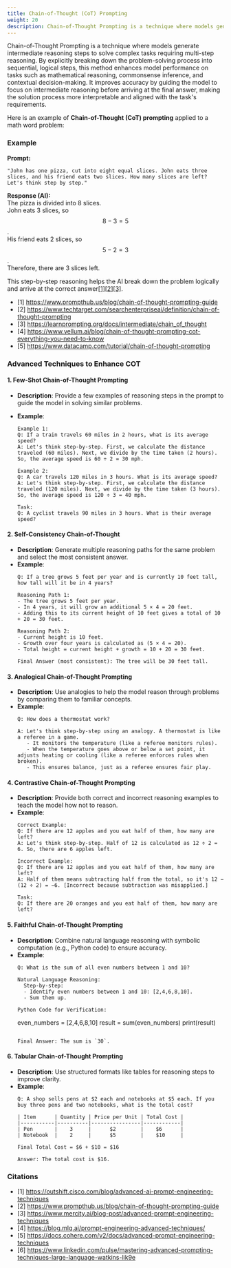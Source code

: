 ```yaml
---
title: Chain-of-Thought (CoT) Prompting
weight: 20
description: Chain-of-Thought Prompting is a technique where models generate intermediate reasoning steps to solve complex tasks requiring multi-step reasoning
---
```


Chain-of-Thought Prompting is a technique where models generate intermediate reasoning steps to solve complex tasks requiring multi-step reasoning. By explicitly breaking down the problem-solving process into sequential, logical steps, this method enhances model performance on tasks such as mathematical reasoning, commonsense inference, and contextual decision-making. It improves accuracy by guiding the model to focus on intermediate reasoning before arriving at the final answer, making the solution process more interpretable and aligned with the task's requirements.
<!-- more -->

Here is an example of **Chain-of-Thought (CoT) prompting** applied to a math word problem:

### Example
**Prompt:**

    "John has one pizza, cut into eight equal slices. John eats three slices, and his friend eats two slices. How many slices are left? Let's think step by step."

**Response (AI):**  
    The pizza is divided into 8 slices.  
    John eats 3 slices, so $$8 - 3 = 5$$.  
    His friend eats 2 slices, so $$5 - 2 = 3$$.  
    Therefore, there are 3 slices left.

This step-by-step reasoning helps the AI break down the problem logically and arrive at the correct answer<a href="https://outshift.cisco.com/blog/advanced-ai-prompt-engineering-techniques" target="_blank">[1]</a><a href="https://www.prompthub.us/blog/chain-of-thought-prompting-guide" target="_blank">[2]</a><a href="https://www.mercity.ai/blog-post/advanced-prompt-engineering-techniques" target="_blank">[3]</a>.

- [1] https://www.prompthub.us/blog/chain-of-thought-prompting-guide
- [2] https://www.techtarget.com/searchenterpriseai/definition/chain-of-thought-prompting
- [3] https://learnprompting.org/docs/intermediate/chain_of_thought
- [4] https://www.vellum.ai/blog/chain-of-thought-prompting-cot-everything-you-need-to-know
- [5] https://www.datacamp.com/tutorial/chain-of-thought-prompting


### Advanced Techniques to Enhance COT



#### 1. **Few-Shot Chain-of-Thought Prompting**
   - **Description**: Provide a few examples of reasoning steps in the prompt to guide the model in solving similar problems.
   - **Example**:

     ```
     Example 1:
     Q: If a train travels 60 miles in 2 hours, what is its average speed?
     A: Let's think step-by-step. First, we calculate the distance traveled (60 miles). Next, we divide by the time taken (2 hours). So, the average speed is 60 ÷ 2 = 30 mph.

     Example 2:
     Q: A car travels 120 miles in 3 hours. What is its average speed?
     A: Let's think step-by-step. First, we calculate the distance traveled (120 miles). Next, we divide by the time taken (3 hours). So, the average speed is 120 ÷ 3 = 40 mph.

     Task:
     Q: A cyclist travels 90 miles in 3 hours. What is their average speed?
     ```



#### 2. **Self-Consistency Chain-of-Thought**
   - **Description**: Generate multiple reasoning paths for the same problem and select the most consistent answer.
   - **Example**:
     ```
     Q: If a tree grows 5 feet per year and is currently 10 feet tall, how tall will it be in 4 years?

     Reasoning Path 1:
     - The tree grows 5 feet per year.
     - In 4 years, it will grow an additional 5 × 4 = 20 feet.
     - Adding this to its current height of 10 feet gives a total of 10 + 20 = 30 feet.

     Reasoning Path 2:
     - Current height is 10 feet.
     - Growth over four years is calculated as (5 × 4 = 20).
     - Total height = current height + growth = 10 + 20 = 30 feet.

     Final Answer (most consistent): The tree will be 30 feet tall.
     ```



#### 3. **Analogical Chain-of-Thought Prompting**
   - **Description**: Use analogies to help the model reason through problems by comparing them to familiar concepts.
   - **Example**:
     ```
     Q: How does a thermostat work?

     A: Let's think step-by-step using an analogy. A thermostat is like a referee in a game. 
        - It monitors the temperature (like a referee monitors rules).
        - When the temperature goes above or below a set point, it adjusts heating or cooling (like a referee enforces rules when broken).
        - This ensures balance, just as a referee ensures fair play.
     ```



#### 4. **Contrastive Chain-of-Thought Prompting**
   - **Description**: Provide both correct and incorrect reasoning examples to teach the model how not to reason.
   - **Example**:
     ```
     Correct Example:
     Q: If there are 12 apples and you eat half of them, how many are left?
     A: Let's think step-by-step. Half of 12 is calculated as 12 ÷ 2 = 6. So, there are 6 apples left.

     Incorrect Example:
     Q: If there are 12 apples and you eat half of them, how many are left?
     A: Half of them means subtracting half from the total, so it's 12 − (12 ÷ 2) = −6. [Incorrect because subtraction was misapplied.]

     Task:
     Q: If there are 20 oranges and you eat half of them, how many are left?
     ```



#### 5. **Faithful Chain-of-Thought Prompting**
   - **Description**: Combine natural language reasoning with symbolic computation (e.g., Python code) to ensure accuracy.
   - **Example**:
     ```
     Q: What is the sum of all even numbers between 1 and 10?

     Natural Language Reasoning:
       Step-by-step:
       - Identify even numbers between 1 and 10: [2,4,6,8,10].
       - Sum them up.

     Python Code for Verification:
       ```
       even_numbers = [2,4,6,8,10]
       result = sum(even_numbers)
       print(result)
       ```

       Final Answer: The sum is `30`.
     ```



#### 6. **Tabular Chain-of-Thought Prompting**
   - **Description**: Use structured formats like tables for reasoning steps to improve clarity.
   - **Example**:
     ```
     Q: A shop sells pens at $2 each and notebooks at $5 each. If you buy three pens and two notebooks, what is the total cost?

     | Item      | Quantity | Price per Unit | Total Cost |
     |-----------|----------|----------------|------------|
     | Pen       |    3     |      $2        |    $6      |
     | Notebook  |    2     |      $5        |    $10     |

     Final Total Cost = $6 + $10 = $16
     
     Answer: The total cost is $16.
     ```



<!-- ### Summary
These advanced techniques—Few-Shot CoT, Self-Consistency CoT, Analogical CoT, Contrastive CoT, Faithful CoT, and Tabular CoT—enhance Chain-of-Thought prompting by improving reasoning accuracy, reliability, and clarity across diverse tasks. -->

### Citations
- [1] https://outshift.cisco.com/blog/advanced-ai-prompt-engineering-techniques
- [2] https://www.prompthub.us/blog/chain-of-thought-prompting-guide
- [3] https://www.mercity.ai/blog-post/advanced-prompt-engineering-techniques
- [4] https://blog.mlq.ai/prompt-engineering-advanced-techniques/
- [5] https://docs.cohere.com/v2/docs/advanced-prompt-engineering-techniques
- [6] https://www.linkedin.com/pulse/mastering-advanced-prompting-techniques-large-language-watkins-lik9e

